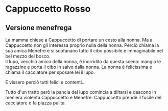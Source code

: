 
# Cappuccetto Rosso
## Versione menefrega

La mamma chiese a Cappuccetto di portare un cesto alla nonna.
Ma a Cappuccetto non gli interessa proprio nulla della nonna. Perciò chiama la sua amica Menefre e si scofanano tutto il cibo possibile e immaginabile nel bel mezzo del bosco.  
Il lupo, vecchio amico della nonna, è inorridito da questa scena: mangia le ragazzine e porta il cibo in salvo dalla nonna. 
La nonna è felicissima e chiama il cacciatore per sposare lei il lupo.

E vissero perciò tutti felici e contenti...

Tutto d'un tratto però la pancia del lupo comincia  a diltarsi e descono in meniera violenta Cappuccetto e Menefre. Cappuccetto prende il fucile del cacciatore e fa piazza pulita.
